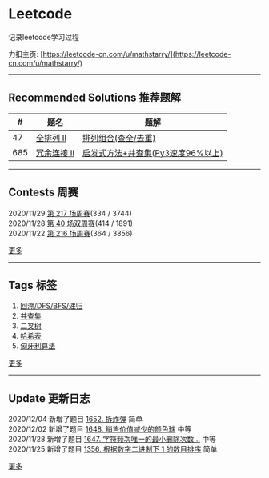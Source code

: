 # Leetcode
记录leetcode学习过程 

力扣主页: [https://leetcode-cn.com/u/mathstarry/](https://leetcode-cn.com/u/mathstarry/)

---
## Recommended Solutions 推荐题解
| # | 题名 | 题解 |
| -- | -- | -- |
| 47 | [全排列 II](https://github.com/Mathstarry/Leetcode/tree/master/problems/0047_permuteUnique) | [排列组合(查全/去重)](https://github.com/Mathstarry/Leetcode/blob/master/problems/0047_permuteUnique/ideas.md) |
| 685 | [冗余连接 II](https://github.com/Mathstarry/Leetcode/tree/master/problems/0685_findRedundantDirectedConnection) | [启发式方法+并查集(Py3速度96%以上)](https://leetcode-cn.com/problems/redundant-connection-ii/solution/qi-fa-shi-fang-fa-bing-cha-ji-py3su-du-96yi-shang-/) |

---

## Contests 周赛
2020/11/29 [第 217 场周赛](https://github.com/Mathstarry/Leetcode/blob/master/contests/overview/weekly/weekly_217.md)(334 / 3744)  
2020/11/28 [第 40 场双周赛](https://github.com/Mathstarry/Leetcode/blob/master/contests/overview/biweekly/biweekly_040.md)(414 / 1891)  
2020/11/22 [第 216 场周赛](https://github.com/Mathstarry/Leetcode/blob/master/contests/overview/weekly/weekly_216.md)(364 / 3856)  

[更多](https://github.com/Mathstarry/Leetcode/blob/master/contests/overview/README.md)

---
## Tags 标签
1. [回溯/DFS/BFS/递归](https://github.com/Mathstarry/Leetcode/tree/master/tags/trackback_DFS_BFS_recursion)  
2. [并查集](https://github.com/Mathstarry/Leetcode/blob/master/tags/unionfind/README.md)
3. [二叉树](https://github.com/Mathstarry/Leetcode/tree/master/tags/binary-tree)
4. [哈希表](https://github.com/Mathstarry/Leetcode/tree/master/tags/hashMap)
5. [匈牙利算法](https://github.com/Mathstarry/Leetcode/tree/master/tags/bipartite-graph)

[更多](https://github.com/Mathstarry/Leetcode/tree/master/tags)

---
## Update 更新日志
2020/12/04 新增了题目 [1652. 拆炸弹](https://github.com/Mathstarry/Leetcode/tree/master/problems/1652_decrypt) 简单   
2020/12/02 新增了题目 [1648. 销售价值减少的颜色球](https://github.com/Mathstarry/Leetcode/tree/master/problems/1648_maxProfit) 中等  
2020/11/28 新增了题目 [1647. 字符频次唯一的最小删除次数...](https://github.com/Mathstarry/Leetcode/tree/master/problems/1647_minDeletions) 中等  
2020/11/25 新增了题目 [1356. 根据数字二进制下 1 的数目排序](https://github.com/Mathstarry/Leetcode/tree/master/problems/1356_sortByBits) 简单   

[更多](https://github.com/Mathstarry/Leetcode/blob/master/UPDATE.md#Update)
